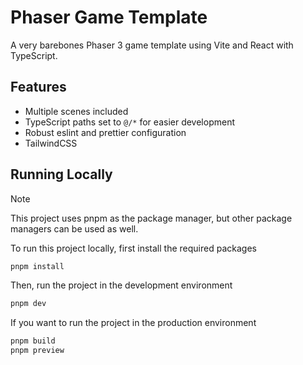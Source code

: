 # Phaser Game Template

A very barebones Phaser 3 game template using Vite and React with TypeScript.

## Features

- Multiple scenes included
- TypeScript paths set to `@/*` for easier development
- Robust eslint and prettier configuration
- TailwindCSS

## Running Locally

> [!NOTE]  
> This project uses pnpm as the package manager, but other package managers can be used as well.

To run this project locally, first install the required packages

```bash
pnpm install
```

Then, run the project in the development environment

```bash
pnpm dev
```

If you want to run the project in the production environment

```bash
pnpm build
pnpm preview
```
